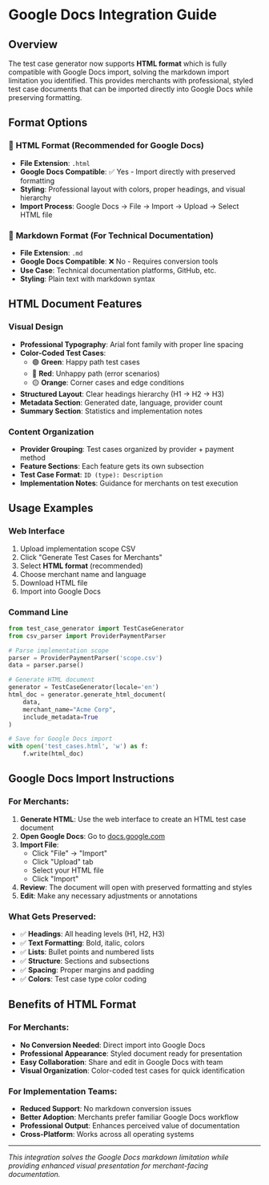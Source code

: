 # Google Docs Integration Guide

## Overview

The test case generator now supports **HTML format** which is fully compatible with Google Docs import, solving the markdown import limitation you identified. This provides merchants with professional, styled test case documents that can be imported directly into Google Docs while preserving formatting.

## Format Options

### 🎯 **HTML Format (Recommended for Google Docs)**
- **File Extension**: `.html` 
- **Google Docs Compatible**: ✅ Yes - Import directly with preserved formatting
- **Styling**: Professional layout with colors, proper headings, and visual hierarchy
- **Import Process**: Google Docs → File → Import → Upload → Select HTML file

### 📝 **Markdown Format (For Technical Documentation)**
- **File Extension**: `.md`
- **Google Docs Compatible**: ❌ No - Requires conversion tools
- **Use Case**: Technical documentation platforms, GitHub, etc.
- **Styling**: Plain text with markdown syntax

## HTML Document Features

### Visual Design
- **Professional Typography**: Arial font family with proper line spacing
- **Color-Coded Test Cases**: 
  - 🟢 **Green**: Happy path test cases
  - 🔴 **Red**: Unhappy path (error scenarios) 
  - 🟡 **Orange**: Corner cases and edge conditions
- **Structured Layout**: Clear headings hierarchy (H1 → H2 → H3)
- **Metadata Section**: Generated date, language, provider count
- **Summary Section**: Statistics and implementation notes

### Content Organization
- **Provider Grouping**: Test cases organized by provider + payment method
- **Feature Sections**: Each feature gets its own subsection
- **Test Case Format**: `ID (type): Description`
- **Implementation Notes**: Guidance for merchants on test execution

## Usage Examples

### Web Interface
1. Upload implementation scope CSV
2. Click "Generate Test Cases for Merchants"
3. Select **HTML format** (recommended)
4. Choose merchant name and language
5. Download HTML file
6. Import into Google Docs

### Command Line
```python
from test_case_generator import TestCaseGenerator
from csv_parser import ProviderPaymentParser

# Parse implementation scope
parser = ProviderPaymentParser('scope.csv')
data = parser.parse()

# Generate HTML document
generator = TestCaseGenerator(locale='en')
html_doc = generator.generate_html_document(
    data, 
    merchant_name="Acme Corp",
    include_metadata=True
)

# Save for Google Docs import
with open('test_cases.html', 'w') as f:
    f.write(html_doc)
```

## Google Docs Import Instructions

### For Merchants:
1. **Generate HTML**: Use the web interface to create an HTML test case document
2. **Open Google Docs**: Go to [docs.google.com](https://docs.google.com)
3. **Import File**: 
   - Click "File" → "Import"
   - Click "Upload" tab
   - Select your HTML file
   - Click "Import"
4. **Review**: The document will open with preserved formatting and styles
5. **Edit**: Make any necessary adjustments or annotations

### What Gets Preserved:
- ✅ **Headings**: All heading levels (H1, H2, H3)
- ✅ **Text Formatting**: Bold, italic, colors
- ✅ **Lists**: Bullet points and numbered lists
- ✅ **Structure**: Sections and subsections
- ✅ **Spacing**: Proper margins and padding
- ✅ **Colors**: Test case type color coding

## Benefits of HTML Format

### For Merchants:
- **No Conversion Needed**: Direct import into Google Docs
- **Professional Appearance**: Styled document ready for presentation
- **Easy Collaboration**: Share and edit in Google Docs with team
- **Visual Organization**: Color-coded test cases for quick identification

### For Implementation Teams:
- **Reduced Support**: No markdown conversion issues
- **Better Adoption**: Merchants prefer familiar Google Docs workflow
- **Professional Output**: Enhances perceived value of documentation
- **Cross-Platform**: Works across all operating systems

---

*This integration solves the Google Docs markdown limitation while providing enhanced visual presentation for merchant-facing documentation.* 